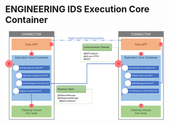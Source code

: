 # ENGINEERING IDS Execution Core Container

![Execution Core Container Architecture](connector_schema_v1.1.PNG?raw=true "Execution Core Container Architecture")
